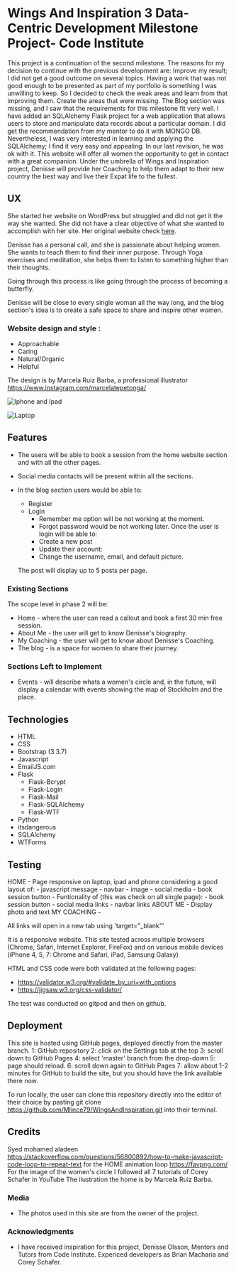 # Wings And Inspiration 3 Data-Centric Development Milestone Project- Code Institute

This project is a continuation of the second milestone. The reasons for my decision to continue with the previous development are:
 Improve my result; I did not get a good outcome on several topics. Having a work that was not good enough to be presented as part of my portfolio is something I was unwilling to keep. So I decided to check the weak areas and learn from that improving them. 
Create the areas that were missing. The Blog section was missing, and I saw that the requirements for this milestone fit very well. 
I have added an SQLAlchemy Flask project for a web application that allows users to store and manipulate data records about a particular domain. 
I did get the recommendation from my mentor to do it with MONGO DB. Nevertheless, I was very interested in learning and applying the SQLAlchemy; I find it very easy and appealing. In our last revision, he was ok with it. 
This website will offer all women the opportunity to get in contact with a great companion. Under the umbrella of Wings and Inspiration project, Denisse will provide her Coaching to help them adapt to their new country the best way and live their Expat life to the fullest.

## UX
She started her website on WordPress but struggled and did not get it the way she wanted. She did not have a clear objective of what she wanted to accomplish with her site.
Her original website check [here](https://github.com/Mlince79/WingsAndInspiration/blob/master/uxStrategy/Original%20home.jpg).

Denisse has a personal call, and she is passionate about helping women. She wants to teach them to find their inner purpose. 
Through Yoga exercises and meditation, she helps them to listen to something higher than their thoughts. 

Going through this process is like going through the process of becoming a butterfly. 

Denisse will be close to every single woman all the way long, and the blog section's idea is to create a safe space to share and inspire other women. 


### Website design and style :
- Approachable
- Caring
- Natural/Organic
- Helpful

The design is by Marcela Ruiz Barba, a professional illustrator https://www.instagram.com/marcelatepetonga/

![Iphone and Ipad](/static/images/iphoneipad.jpg)

![Laptop](/static/images/laptop.jpg)

## Features
- The users will be able to book a session from the home website section and with all the other pages. 
- Social media contacts will be present within all the sections. 
- In the blog section users would be able to:
    * Register
    * Login
        - Remember me option will be not working at the moment. 
        - Forgot password would be not working later.
    Once the user is login will be able to:
        - Create a new post
        - Update their account:
        - Change the username, email, and default picture. 

    The post will display up to 5 posts per page. 

### Existing Sections

The scope level in phase 2 will be:
- Home - where the user can read a callout and book a first 30 min free session.
- About Me - the user will get to know Denisse's biography.
- My Coaching - the user will get to know about Denisse's Coaching.
- The blog - is a space for women to share their journey.


### Sections Left to Implement

- Events - will describe whats a women's circle and, in the future, will display a calendar with events showing the map of Stockholm and the place.


## Technologies
- HTML
- CSS
- Bootstrap (3.3.7)
- Javascript
- EmailJS.com
- Flask
    - Flask-Bcrypt
    - Flask-Login
    - Flask-Mail
    - Flask-SQLAlchemy
    - Flask-WTF
- Python
- itsdangerous
- SQLAlchemy
- WTForms


## Testing

HOME 
    - Page responsive on laptop, ipad and phone considering a good layout of:
        - javascript message
        - navbar
        - image
        - social media
        - book session button
    - Funtionality of (this was check on all single page):
        - book session button
        - social media links 
        - navbar links 
ABOUT ME 
    - Display photo and text
MY COACHING 
    - 


All links will open in a new tab using 'target="_blank"'

It is a responsive website.
This site tested across multiple browsers (Chrome, Safari, Internet Explorer, FireFox) and on various mobile devices (iPhone 4, 5, 7: Chrome and Safari, iPad, Samsung Galaxy)

HTML and CSS code were both validated at the following pages:
- https://validator.w3.org/#validate_by_uri+with_options
- https://jigsaw.w3.org/css-validator/

The test was conducted on gitpod and then on github. 

## Deployment

This site is hosted using GitHub pages, deployed directly from the master branch. 
1: GitHub repository
2: click on the Settings tab at the top
3: scroll down to GitHub Pages
4: select 'master' branch from the drop-down
5: page should reload.
6: scroll down again to GitHub Pages
7: allow about 1-2 minutes for GitHub to build the site, but you should have the link available there now.

To run locally, the user can clone this repository directly into the editor of their choice by pasting git clone https://github.com/Mlince79/WingsAndInspiration.git into their terminal.

## Credits
Syed mohamed aladeen https://stackoverflow.com/questions/56800892/how-to-make-javascript-code-loop-to-repeat-text for the HOME animation loop
https://favpng.com/ For the image of the women's circle
I followed all 7 tutorials of Corey Schafer in YouTube
The ilustration the home is by Marcela Ruiz Barba.

### Media
- The photos used in this site are from the owner of the project.

### Acknowledgments

- I have received inspiration for this project, Denisse Olsson, Mentors and Tutors from Code Institute. Expericed developers as Brian Macharia and Corey Schafer. 
